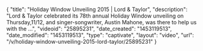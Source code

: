 {
    "title": "Holiday Window Unveiling 2015 | Lord & Taylor",
    "description": "Lord & Taylor celebrated its 78th annual Holiday Window unveiling on Thursday,11\/12, and singer-songwriter, Austin Mahone, was there to help us with the ...",
    "videoid": "25895231",
    "date_created": "1453119513",
    "date_modified": "1453119513",
    "type": "captivate",
    "layout": "video",
    "url": "\/v\/holiday-window-unveiling-2015-lord-taylor\/25895231"
}